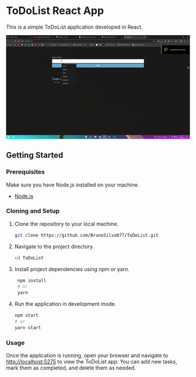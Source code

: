 # ToDoList React App

This is a simple ToDoList application developed in React.

![Demonstração do App](ToDoList/ToDoList/public/example_video.gif)


## Getting Started

### Prerequisites

Make sure you have Node.js installed on your machine.

- [Node.js](https://nodejs.org/)

### Cloning and Setup

1. Clone the repository to your local machine.

   ```bash
   git clone https://github.com/BrunoSilva077/ToDoList.git
   
2. Navigate to the project directory.

   ```bash
   cd ToDoList
   
3. Install project dependencies using npm or yarn.

   ```bash
    npm install
    # or
    yarn

4. Run the application in development mode.

     ```bash
    npm start
    # or
    yarn start
     
### Usage

Once the application is running, open your browser and navigate to [http://localhost:5275](http://localhost:5275) to view the ToDoList app. You can add new tasks, mark them as completed, and delete them as needed.


